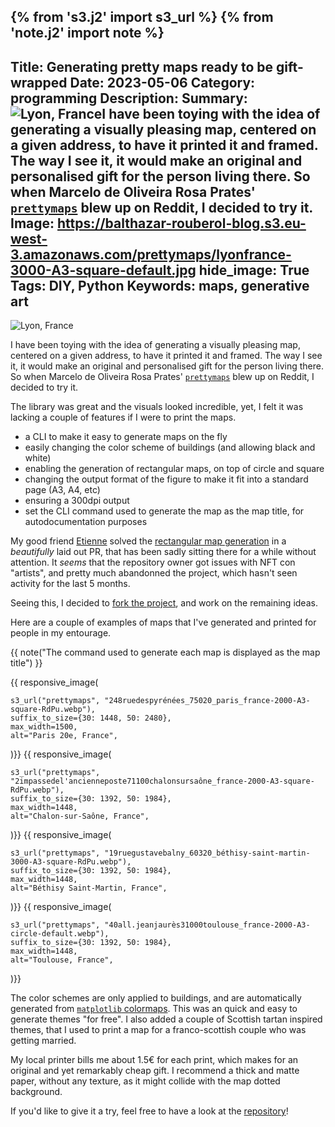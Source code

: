 {% from 's3.j2' import s3_url %}
{% from 'note.j2' import note %}
---
Title: Generating pretty maps ready to be gift-wrapped
Date: 2023-05-06
Category: programming
Description:
Summary: <img title="Lyon, France" alt="Lyon, France" src="https://balthazar-rouberol-blog.s3.eu-west-3.amazonaws.com/prettymaps/lyonfrance-3000-A3-square-default.jpg" />I have been toying with the idea of generating a visually pleasing map, centered on a given address, to have it printed it and framed. The way I see it, it would make an original and personalised gift for the person living there. So when Marcelo de Oliveira Rosa Prates' [`prettymaps`](https://github.com/marceloprates/prettymaps) blew up on Reddit, I decided to try it.
Image: https://balthazar-rouberol-blog.s3.eu-west-3.amazonaws.com/prettymaps/lyonfrance-3000-A3-square-default.jpg
hide_image: True
Tags: DIY, Python
Keywords: maps, generative art
---

<img title="Lyon, France" alt="Lyon, France" src="https://balthazar-rouberol-blog.s3.eu-west-3.amazonaws.com/prettymaps/lyonfrance-3000-A3-square-default.jpg" />

I have been toying with the idea of generating a visually pleasing map, centered on a given address, to have it printed it and framed. The way I see it, it would make an original and personalised gift for the person living there. So when Marcelo de Oliveira Rosa Prates' [`prettymaps`](https://github.com/marceloprates/prettymaps) blew up on Reddit, I decided to try it.

The library was great and the visuals looked incredible, yet, I felt it was lacking a couple of features if I were to print the maps.

- a CLI to make it easy to generate maps on the fly
- easily changing the color scheme of buildings (and allowing black and white)
- enabling the generation of rectangular maps, on top of circle and square
- changing the output format of the figure to make it fit into a standard page (A3, A4, etc)
- ensuring a 300dpi output
- set the CLI command used to generate the map as the map title, for autodocumentation purposes

My good friend [Etienne](https://etnbrd.com/) solved the [rectangular map generation](https://github.com/marceloprates/prettymaps/pull/105) in a _beautifully_ laid out PR, that has been sadly sitting there for a while without attention. It _seems_ that the repository owner got issues with NFT con "artists", and pretty much abandonned the project, which hasn't seen activity for the last 5 months.

Seeing this, I decided to [fork the project](https://github.com/brouberol/prettymaps), and work on the remaining ideas.

Here are a couple of examples of maps that I've generated and printed for people in my entourage.

{{ note("The command used to generate each map is displayed as the map title") }}

{{ responsive_image(

    s3_url("prettymaps", "248ruedespyrénées_75020_paris_france-2000-A3-square-RdPu.webp"),
    suffix_to_size={30: 1448, 50: 2480},
    max_width=1500,
    alt="Paris 20e, France",
)}}
{{ responsive_image(

    s3_url("prettymaps", "2impassedel'ancienneposte71100chalonsursaône_france-2000-A3-square-RdPu.webp"),
    suffix_to_size={30: 1392, 50: 1984},
    max_width=1448,
    alt="Chalon-sur-Saône, France",
)}}
{{ responsive_image(

    s3_url("prettymaps", "19ruegustavebalny_60320_béthisy-saint-martin-3000-A3-square-RdPu.webp"),
    suffix_to_size={30: 1392, 50: 1984},
    max_width=1448,
    alt="Béthisy Saint-Martin, France",
)}}
{{ responsive_image(

    s3_url("prettymaps", "40all.jeanjaurès31000toulouse_france-2000-A3-circle-default.webp"),
    suffix_to_size={30: 1392, 50: 1984},
    max_width=1448,
    alt="Toulouse, France",
)}}

The color schemes are only applied to buildings, and are automatically generated from [`matplotlib` colormaps](https://matplotlib.org/stable/gallery/color/colormap_reference.html). This was an quick and easy to generate themes "for free". I also added a couple of Scottish tartan inspired themes, that I used to print a map for a franco-scottish couple who was getting married.

My local printer bills me about 1.5€ for each print, which makes for an original and yet remarkably cheap gift. I recommend a thick and matte paper, without any texture, as it might collide with the map dotted background.

If you'd like to give it a try, feel free to have a look at the [repository](https://github.com/brouberol/prettymaps)!